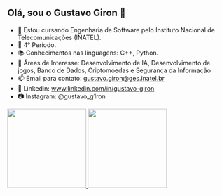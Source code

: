 ## Olá, sou o Gustavo Giron 👋

- 🔭 Estou cursando Engenharia de Software pelo Instituto Nacional de Telecomunicações (INATEL).
- 📆 4° Período.
- 📚 Conhecimentos nas linguagens: C++, Python.
- 🚀 Áreas de Interesse: Desenvolvimento de IA, Desenvolvimento de jogos, Banco de Dados, Criptomoedas e Segurança da Informação
- 📫 Email para contato: gustavo.giron@ges.inatel.br
- 🔗 Linkedin: www.linkedin.com/in/gustavo-giron
- 📷 Instagram: @gustavo_g1ron

<div>
  <a href="https://github.com/g1ronn">
  <img height = "180em" src="https://github-readme-stats.vercel.app/api?username=g1ronn&show_icons=true&theme=tokyonight&include_all_commits=true&cont_private=true"/>
  <img height = "180em" src="https://github-readme-stats.vercel.app/api/top-langs/?username=g1ronn&layout=compact&langs_count=16&theme=tokyonight"/>
</div>


